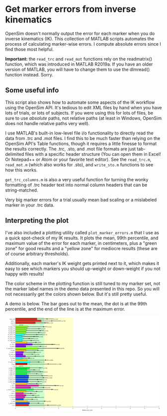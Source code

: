 # Get marker errors from inverse kinematics


OpenSim doesn't normally output the error for each marker when you do inverse kinematics (IK). This collection of MATLAB scripts automates the process of calculating marker-wise errors. I compute absolute errors since I find those most helpful.

**Important:** the `read_trc` and `read_mot` functions rely on the readmatrix() function, which was introduced in MATLAB R2019a. If you have an older version of MATLAB, you will have to change them to use the dlmread() function instead. Sorry.

## Some useful info

This script also shows how to automate some aspects of the IK workflow using the OpenSim API. It's tedious to edit XML files by hand when you have lots of trials, or lots of subjects. If you were using this for lots of files, be sure to use *absolute* paths, not relative paths (at least in Windows, OpenSim does not handle relative paths very well).

I use MATLAB's built-in low-level file i/o functionality to directly read the data from .trc and .mot files. I find this to be much faster than relying on the OpenSim API's Table functions, though it requires a little finesse to format the results correctly. The .trc, .sto, and .mot file formats are just tab-delimited files with a specific header structure (You can open them in Excel! Or Notepad++ or Atom or your favorite text editor). See the `read_trc.m`, `read_mot.m` (which also works for .sto), and `write_sto.m` functions to see how this works.

`get_trc_columns.m` is also a very useful function for turning the wonky formatting of .trc header text into normal column headers that can be string-matched.


Very big marker errors for a trial usually mean bad scaling or a mislabeled marker in your .trc data.

## Interpreting the plot

I've also included a plotting utility called `plot_marker_errors.m` that I use as a quick spot-check of my IK results. It plots the mean, 99th percentile, and maximum value of the error for each marker, in centimeters, plus a "green zone" for good results and a "yellow zone" for mediocre results (these are of course arbitrary thresholds).  

Additionally, each marker's IK weight gets printed next to it, which makes it easy to see which markers you should up-weight or down-weight if you not happy with results!  

The color scheme in the plotting function is still tuned to my marker set, not the marker label names in the demo data presented in this repo. So you will not necessarily get the colors shown below. But it's still pretty useful.  

A demo is below. The bar goes out to the mean, the dot is at the 99th percentile, and the end of the line is at the maximum error.

![alt text](demo_plot.png)